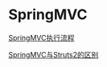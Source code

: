 # SpringMVC

[SpringMVC执行流程]()

[SpringMVC与Struts2的区别](https://github.com/aluxs/SpringMVC/wiki/SpringMVC%E4%B8%8EStruts2%E7%9A%84%E5%8C%BA%E5%88%AB)
